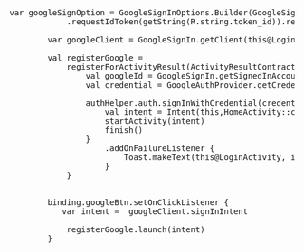 <pre>
  
var googleSignOption = GoogleSignInOptions.Builder(GoogleSignInOptions.DEFAULT_SIGN_IN)
            .requestIdToken(getString(R.string.token_id)).requestEmail().build()

        var googleClient = GoogleSignIn.getClient(this@LoginActivity, googleSignOption)

        val registerGoogle =
            registerForActivityResult(ActivityResultContracts.StartActivityForResult()) {
                val googleId = GoogleSignIn.getSignedInAccountFromIntent(it.data)
                val credential = GoogleAuthProvider.getCredential(googleId.result.idToken, null)

                authHelper.auth.signInWithCredential(credential).addOnSuccessListener {
                    val intent = Intent(this,HomeActivity::class.java)
                    startActivity(intent)
                    finish()
                }
                    .addOnFailureListener {
                        Toast.makeText(this@LoginActivity, it.message, Toast.LENGTH_SHORT).show()
                    }
            }


        binding.googleBtn.setOnClickListener {
           var intent =  googleClient.signInIntent

            registerGoogle.launch(intent)
        }
</pre>
